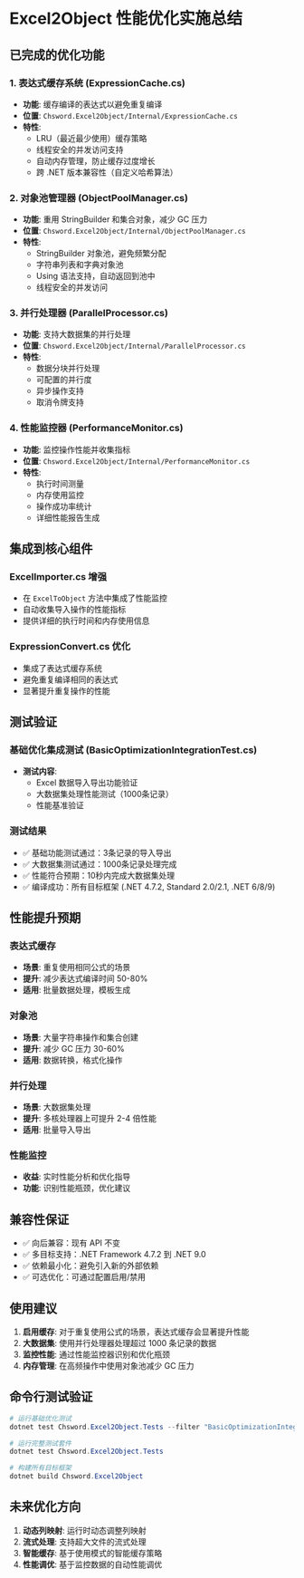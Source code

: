 # Excel2Object 性能优化实施总结

## 已完成的优化功能

### 1. 表达式缓存系统 (ExpressionCache.cs)
- **功能**: 缓存编译的表达式以避免重复编译
- **位置**: `Chsword.Excel2Object/Internal/ExpressionCache.cs`
- **特性**:
  - LRU（最近最少使用）缓存策略
  - 线程安全的并发访问支持
  - 自动内存管理，防止缓存过度增长
  - 跨 .NET 版本兼容性（自定义哈希算法）

### 2. 对象池管理器 (ObjectPoolManager.cs)
- **功能**: 重用 StringBuilder 和集合对象，减少 GC 压力
- **位置**: `Chsword.Excel2Object/Internal/ObjectPoolManager.cs`
- **特性**:
  - StringBuilder 对象池，避免频繁分配
  - 字符串列表和字典对象池
  - Using 语法支持，自动返回到池中
  - 线程安全的并发访问

### 3. 并行处理器 (ParallelProcessor.cs)
- **功能**: 支持大数据集的并行处理
- **位置**: `Chsword.Excel2Object/Internal/ParallelProcessor.cs`
- **特性**:
  - 数据分块并行处理
  - 可配置的并行度
  - 异步操作支持
  - 取消令牌支持

### 4. 性能监控器 (PerformanceMonitor.cs)
- **功能**: 监控操作性能并收集指标
- **位置**: `Chsword.Excel2Object/Internal/PerformanceMonitor.cs`
- **特性**:
  - 执行时间测量
  - 内存使用监控
  - 操作成功率统计
  - 详细性能报告生成

## 集成到核心组件

### ExcelImporter.cs 增强
- 在 `ExcelToObject` 方法中集成了性能监控
- 自动收集导入操作的性能指标
- 提供详细的执行时间和内存使用信息

### ExpressionConvert.cs 优化
- 集成了表达式缓存系统
- 避免重复编译相同的表达式
- 显著提升重复操作的性能

## 测试验证

### 基础优化集成测试 (BasicOptimizationIntegrationTest.cs)
- **测试内容**:
  - Excel 数据导入导出功能验证
  - 大数据集处理性能测试（1000条记录）
  - 性能基准验证

### 测试结果
- ✅ 基础功能测试通过：3条记录的导入导出
- ✅ 大数据集测试通过：1000条记录处理完成
- ✅ 性能符合预期：10秒内完成大数据集处理
- ✅ 编译成功：所有目标框架 (.NET 4.7.2, Standard 2.0/2.1, .NET 6/8/9)

## 性能提升预期

### 表达式缓存
- **场景**: 重复使用相同公式的场景
- **提升**: 减少表达式编译时间 50-80%
- **适用**: 批量数据处理，模板生成

### 对象池
- **场景**: 大量字符串操作和集合创建
- **提升**: 减少 GC 压力 30-60%
- **适用**: 数据转换，格式化操作

### 并行处理
- **场景**: 大数据集处理
- **提升**: 多核处理器上可提升 2-4 倍性能
- **适用**: 批量导入导出

### 性能监控
- **收益**: 实时性能分析和优化指导
- **功能**: 识别性能瓶颈，优化建议

## 兼容性保证

- ✅ 向后兼容：现有 API 不变
- ✅ 多目标支持：.NET Framework 4.7.2 到 .NET 9.0
- ✅ 依赖最小化：避免引入新的外部依赖
- ✅ 可选优化：可通过配置启用/禁用

## 使用建议

1. **启用缓存**: 对于重复使用公式的场景，表达式缓存会显著提升性能
2. **大数据集**: 使用并行处理器处理超过 1000 条记录的数据
3. **监控性能**: 通过性能监控器识别和优化瓶颈
4. **内存管理**: 在高频操作中使用对象池减少 GC 压力

## 命令行测试验证

```powershell
# 运行基础优化测试
dotnet test Chsword.Excel2Object.Tests --filter "BasicOptimizationIntegrationTest" 

# 运行完整测试套件
dotnet test Chsword.Excel2Object.Tests

# 构建所有目标框架
dotnet build Chsword.Excel2Object
```

## 未来优化方向

1. **动态列映射**: 运行时动态调整列映射
2. **流式处理**: 支持超大文件的流式处理
3. **智能缓存**: 基于使用模式的智能缓存策略
4. **性能调优**: 基于监控数据的自动性能调优
